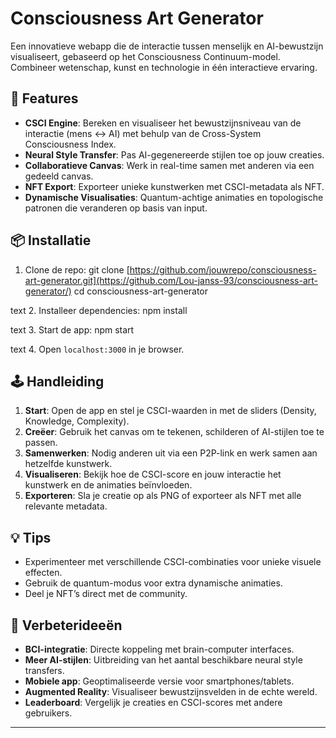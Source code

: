# Consciousness Art Generator

Een innovatieve webapp die de interactie tussen menselijk en AI-bewustzijn visualiseert, gebaseerd op het Consciousness Continuum-model. Combineer wetenschap, kunst en technologie in één interactieve ervaring.

## 🚀 Features

- **CSCI Engine**: Bereken en visualiseer het bewustzijnsniveau van de interactie (mens ↔ AI) met behulp van de Cross-System Consciousness Index.
- **Neural Style Transfer**: Pas AI-gegenereerde stijlen toe op jouw creaties.
- **Collaboratieve Canvas**: Werk in real-time samen met anderen via een gedeeld canvas.
- **NFT Export**: Exporteer unieke kunstwerken met CSCI-metadata als NFT.
- **Dynamische Visualisaties**: Quantum-achtige animaties en topologische patronen die veranderen op basis van input.

## 📦 Installatie

1. Clone de repo:
git clone [https://github.com/jouwrepo/consciousness-art-generator.git](https://github.com/Lou-janss-93/consciousness-art-generator/)
cd consciousness-art-generator

text
2. Installeer dependencies:
npm install

text
3. Start de app:
npm start

text
4. Open `localhost:3000` in je browser.

## 🕹️ Handleiding

1. **Start**: Open de app en stel je CSCI-waarden in met de sliders (Density, Knowledge, Complexity).
2. **Creëer**: Gebruik het canvas om te tekenen, schilderen of AI-stijlen toe te passen.
3. **Samenwerken**: Nodig anderen uit via een P2P-link en werk samen aan hetzelfde kunstwerk.
4. **Visualiseren**: Bekijk hoe de CSCI-score en jouw interactie het kunstwerk en de animaties beïnvloeden.
5. **Exporteren**: Sla je creatie op als PNG of exporteer als NFT met alle relevante metadata.

## 💡 Tips

- Experimenteer met verschillende CSCI-combinaties voor unieke visuele effecten.
- Gebruik de quantum-modus voor extra dynamische animaties.
- Deel je NFT’s direct met de community.

## 🌱 Verbeterideeën

- **BCI-integratie**: Directe koppeling met brain-computer interfaces.
- **Meer AI-stijlen**: Uitbreiding van het aantal beschikbare neural style transfers.
- **Mobiele app**: Geoptimaliseerde versie voor smartphones/tablets.
- **Augmented Reality**: Visualiseer bewustzijnsvelden in de echte wereld.
- **Leaderboard**: Vergelijk je creaties en CSCI-scores met andere gebruikers.

---
